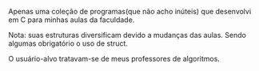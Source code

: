 Apenas uma coleção de programas(que não acho inúteis) que desenvolvi em C para minhas aulas da faculdade.

Nota: suas estruturas diversificam devido a mudanças das aulas. Sendo algumas obrigatório o uso de struct. 

O usuário-alvo tratavam-se de meus professores de algoritmos.